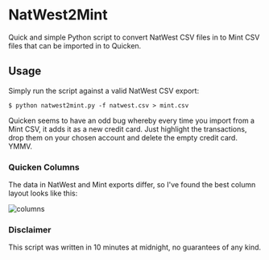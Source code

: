 # NatWest2Mint

Quick and simple Python script to convert NatWest CSV files in to Mint CSV files that can be imported in to Quicken. 

## Usage

Simply run the script against a valid NatWest CSV export:

```
$ python natwest2mint.py -f natwest.csv > mint.csv
```

Quicken seems to have an odd bug whereby every time you import from a Mint CSV, it adds it as a new credit card. Just highlight the transactions, drop them on your chosen account and delete the empty credit card. YMMV.

### Quicken Columns

The data in NatWest and Mint exports differ, so I've found the best column layout looks like this:

![columns](https://i.imgur.com/0J9MaSj.png)

### Disclaimer

This script was written in 10 minutes at midnight, no guarantees of any kind.


